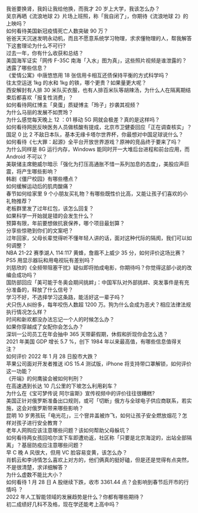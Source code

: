 我爸要换肾，我妈让我给他换，而我才 20 岁上大学，我该怎么办？  
吴京再晒《流浪地球 2》片场上班照，称「我自闭了」，你期待《流浪地球 2》的上映吗？  
如何看待美国新冠疫情死亡人数突破 90 万？  
爸爸天天沉迷发明永动机，而且不愿意系统学习物理，求求懂物理的人，帮我解答下这套理论为什么不可行?  
过去一年，你有什么收获和总结？  
美国海军证实「网传 F-35C 南海「入水」图为真」，这些照片视频是谁泄露的？透露了哪些信息？  
《爱情公寓》中唐悠悠用 18 张信用卡相互还债保持平衡的方式科学吗？  
往太空运送 1kg 的水和 1kg 的铁，哪个更贵？如果量更大呢？  
西安解封有人排 30 米队买衣服，也有人排百米队等胡辣汤，为什么人在隔离期结束后都喜欢「报复性消费」？  
如何看待网红博主「臭蛋」质疑博主「玲子」抄袭其视频？  
为什么马丽的发展不如贾玲？  
为什么感觉每天晚上 12 ：01 移动 5G 网就会极差？真的是这样吗？  
如何看待网民反映医务人员做核酸有提成，北京市卫健委回应「正在调查核实」？  
国足 0 比 2 不敌日本队，基本无缘卡塔尔世界杯，你最想对中国足球说什么？  
如何看待《七大罪：起源》全平台开放世界游戏？原神的竞品终于要来了吗？  
为什么同样是 8G 运行内存，Windows 能同时开一大堆后台进程和前台应用，而 Android 不可以？  
美联储主席鲍威尔暗示「强化为打压高通胀不惜一系列加息的态度」，美股应声巨震，将产生哪些影响？  
韩剧《僵尸校园》有哪些槽点？  
如何缓解运动后的肌肉酸痛？  
春节如何给家里 9 个小朋友买礼物？有哪些既性价比高，又能让孩子们喜欢的小礼物推荐？  
老板群里发了过年红包，该怎么回复？  
如果科学一开始就是错的会发生什么？  
预算有限，年前要想做抗衰保养，哪个项目最划算？  
分享些惊艳到你们的文案吧？  
过年回家，父母长辈觉得听不懂年轻人讲的话，面对这种代际的隔阂，我们可以如何调整？  
NBA 21-22 赛季湖人 114:117 黄蜂，詹眉不上威少 35 分，如何评价这场比赛？  
PS5 用显示器玩和用电视玩有差别吗？  
刘慈欣的《全频带阻塞干扰》疑似即将拍成电影，你期待吗？你觉得这部小说的改编会成功吗？  
国防部回应「美可能于冬奥会期间挑衅」：中国军队对外部挑衅、突发事件是有充分准备的，释放了什么信号？  
学习不好，不选择学习这条路，能活好这一辈子吗？  
犬只伤人纠纷多，每年咬伤人数超 1200 万。狗为什么会成为恶犬？相应法律法规执行情况怎么样？  
时间和新欢都没办法忘记一个人的时候怎么办？  
如果你穿越成了女配你会怎么办？  
深圳一公司员工在年会抽中 365 天带薪假期，休假和折现你会怎么选？  
2021 年美国 GDP 增长 5.7 %，创下 1984 年以来最高值，有哪些信息值得关注？  
如何评价 2022 年 1 月 28 日股市大跌？  
苹果公司面对开发者推送 iOS 15.4 测试版，iPhone 将支持带口罩解锁，如何评价这一功能？  
《开端》的何鹰骏会被如何判刑？  
在高速遇到长达 10 几公里的下坡怎么利用刹车？  
为什么在《宝可梦传说 阿尔宙斯》宣传视频中的评价往往很糟糕?  
美国正针对俄罗斯准备出口规则，或可「切断」俄方与全球电子供应商联系，若实施，这会对俄罗斯带来哪些影响？  
昆明 10 岁男孩玩「电光花」，三个窨井盖被炸飞，如何让孩子安全燃放烟花？怎样对孩子进行安全教育？  
老年人网购应该注意哪些问题？该如何帮助父母躲坑？  
如何看待两女孩回哈尔滨下车即遭劝返，社区称「只要是北京海淀的，出站全部隔离」？基层防疫应注意哪些问题？  
早 C 晚 A 风很大，但用 VC 脸容易变黄，该怎么办？  
肖鹤云和李诗情怎么喜欢上对方的，他们俩真的挺好磕，但是还是觉得有点突然，不是很清楚，求详细解答？  
为什么虚数不能比大小？  
如何看待 1 月 28 日 A 股继续下跌，收市 3361.44 点？会影响到春节后开市的行情吗 ？  
2022 年人工智能领域的发展趋势是什么？你都有哪些期待？  
初二成绩好几科不及格，现在学还能考上高中吗？  
